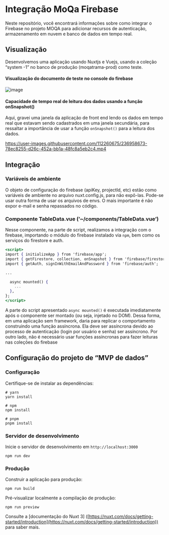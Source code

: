 # Integração MoQa Firebase

Neste repositório, você encontrará informações sobre como integrar o Firebase no projeto MOQA para adicionar recursos de autenticação, armazenamento em nuvem e banco de dados em tempo real.

## Visualização

Desenvolvemos uma aplicação usando Nuxtjs e Vuejs, usando a coleção “system -1” no banco de produção (moqatrama-prod) como teste.

#### Visualização do documento de teste no console do firebase
![image](https://user-images.githubusercontent.com/112260675/236957717-339afea2-d3f6-4985-a39c-0eaa7fbd81dc.png)

<!-- #### Visualização do front-end de teste de integração
![https://user-images.githubusercontent.com/112260675/236358335-d0085eb9-6d86-432b-b51f-d7c7eea26edd.png](https://user-images.githubusercontent.com/112260675/236358335-d0085eb9-6d86-432b-b51f-d7c7eea26edd.png) -->

#### Capacidade de tempo real de leitura dos dados usando a função onSnapshot()
Aqui, gravei uma janela da aplicação de front end lendo os dados em tempo real que estavam sendo cadastrados em uma janela secundária, para ressaltar a importância de usar a função ```onSnapshot()``` para a leitura dos dados.

https://user-images.githubusercontent.com/112260675/236958673-78ec8255-d26c-452a-bb1a-48fc8a5eb2c4.mp4


## Integração

### Variáveis de ambiente

O objeto de configuração do firebase (apiKey, projectId, etc) estão como variáveis de ambiente no arquivo nuxt.config.js, para não expô-las. Pode-se usar outra forma de usar os arquivos de envs. O mais importante é não expor e-mail e senha repassados no código.

### Componente TableData.vue (’~/components/TableData.vue’)

Nesse componente, na parte de script, realizamos a integração com o firebase, importando o módulo do firebase instalado via ```npm```, bem como os serviços do firestore e auth.

```jsx
<script>
import { initializeApp } from 'firebase/app';
import { getFirestore, collection, onSnapshot } from 'firebase/firestore';
import { getAuth, signInWithEmailAndPassword } from 'firebase/auth';

...

  async mounted() {
    ...
  },
};
</script>
```

A parte do script apresentado ```async mounted()``` é executada imediatamente após o componente ser montado (ou seja, injetado no DOM). Dessa forma, em uma aplicação sem framework, daria para replicar o comportamento construindo uma função assíncrona. Ela deve ser assíncrona devido ao processo de autenticação (login por usuário e senha) ser assíncrono.  Por outro lado, não é necessário usar funções assíncronas para fazer leituras nas coleções do firebase

## Configuração do projeto de “MVP de dados”

### Configuração

Certifique-se de instalar as dependências:

```
# yarn
yarn install

# npm
npm install

# pnpm
pnpm install

```

### Servidor de desenvolvimento

Inicie o servidor de desenvolvimento em `http://localhost:3000`

```
npm run dev

```

### Produção

Construir a aplicação para produção:

```
npm run build

```

Pré-visualizar localmente a compilação de produção:

```
npm run preview

```

Consulte a [documentação do Nuxt 3] ([https://nuxt.com/docs/getting-started/introduction](https://nuxt.com/docs/getting-started/introduction)) para saber mais.

